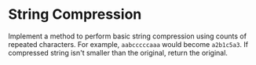 # String Compression

Implement a method to perform basic string compression using counts of
repeated characters. 
For example, `aabcccccaaa` would become `a2b1c5a3`.
If compressed string isn't smaller than the original, return the original.